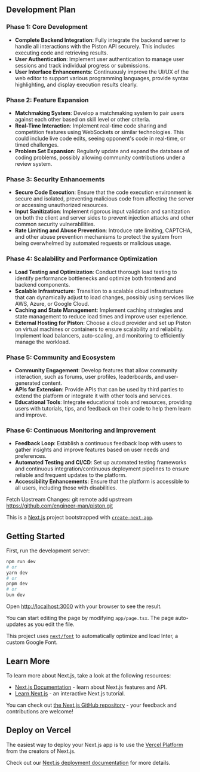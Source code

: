 ## Development Plan

### Phase 1: Core Development

- **Complete Backend Integration**: Fully integrate the backend server to handle all interactions with the Piston API securely. This includes executing code and retrieving results.
- **User Authentication**: Implement user authentication to manage user sessions and track individual progress or submissions.
- **User Interface Enhancements**: Continuously improve the UI/UX of the web editor to support various programming languages, provide syntax highlighting, and display execution results clearly.

### Phase 2: Feature Expansion

- **Matchmaking System**: Develop a matchmaking system to pair users against each other based on skill level or other criteria.
- **Real-Time Interaction**: Implement real-time code sharing and competition features using WebSockets or similar technologies. This could include live code edits, seeing opponent's code in real-time, or timed challenges.
- **Problem Set Expansion**: Regularly update and expand the database of coding problems, possibly allowing community contributions under a review system.

### Phase 3: Security Enhancements

- **Secure Code Execution**: Ensure that the code execution environment is secure and isolated, preventing malicious code from affecting the server or accessing unauthorized resources.
- **Input Sanitization**: Implement rigorous input validation and sanitization on both the client and server sides to prevent injection attacks and other common security vulnerabilities.
- **Rate Limiting and Abuse Prevention**: Introduce rate limiting, CAPTCHA, and other abuse prevention mechanisms to protect the system from being overwhelmed by automated requests or malicious usage.

### Phase 4: Scalability and Performance Optimization

- **Load Testing and Optimization**: Conduct thorough load testing to identify performance bottlenecks and optimize both frontend and backend components.
- **Scalable Infrastructure**: Transition to a scalable cloud infrastructure that can dynamically adjust to load changes, possibly using services like AWS, Azure, or Google Cloud.
- **Caching and State Management**: Implement caching strategies and state management to reduce load times and improve user experience.
- **External Hosting for Piston**: Choose a cloud provider and set up Piston on virtual machines or containers to ensure scalability and reliability. Implement load balancers, auto-scaling, and monitoring to efficiently manage the workload.

### Phase 5: Community and Ecosystem

- **Community Engagement**: Develop features that allow community interaction, such as forums, user profiles, leaderboards, and user-generated content.
- **APIs for Extension**: Provide APIs that can be used by third parties to extend the platform or integrate it with other tools and services.
- **Educational Tools**: Integrate educational tools and resources, providing users with tutorials, tips, and feedback on their code to help them learn and improve.

### Phase 6: Continuous Monitoring and Improvement

- **Feedback Loop**: Establish a continuous feedback loop with users to gather insights and improve features based on user needs and preferences.
- **Automated Testing and CI/CD**: Set up automated testing frameworks and continuous integration/continuous deployment pipelines to ensure reliable and frequent updates to the platform.
- **Accessibility Enhancements**: Ensure that the platform is accessible to all users, including those with disabilities.

Fetch Upstream Changes:
git remote add upstream https://github.com/engineer-man/piston.git

This is a [Next.js](https://nextjs.org/) project bootstrapped with [`create-next-app`](https://github.com/vercel/next.js/tree/canary/packages/create-next-app).

## Getting Started

First, run the development server:

```bash
npm run dev
# or
yarn dev
# or
pnpm dev
# or
bun dev
```

Open [http://localhost:3000](http://localhost:3000) with your browser to see the result.

You can start editing the page by modifying `app/page.tsx`. The page auto-updates as you edit the file.

This project uses [`next/font`](https://nextjs.org/docs/basic-features/font-optimization) to automatically optimize and load Inter, a custom Google Font.

## Learn More

To learn more about Next.js, take a look at the following resources:

- [Next.js Documentation](https://nextjs.org/docs) - learn about Next.js features and API.
- [Learn Next.js](https://nextjs.org/learn) - an interactive Next.js tutorial.

You can check out [the Next.js GitHub repository](https://github.com/vercel/next.js/) - your feedback and contributions are welcome!

## Deploy on Vercel

The easiest way to deploy your Next.js app is to use the [Vercel Platform](https://vercel.com/new?utm_medium=default-template&filter=next.js&utm_source=create-next-app&utm_campaign=create-next-app-readme) from the creators of Next.js.

Check out our [Next.js deployment documentation](https://nextjs.org/docs/deployment) for more details.
